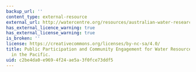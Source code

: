 ```yaml
---
backup_url: ''
content_type: external-resource
external_url: http://watercentre.org/resources/australian-water-research-facility-awrf/
has_external_licence_warning: true
has_external_license_warning: true
is_broken: ''
license: https://creativecommons.org/licenses/by-nc-sa/4.0/
title: Public Participation and Community Engagement for Water Resource Management
  in the Pacific.
uid: c2be4da0-e969-4f24-ae5a-3f0fce73ddf5
---
```

